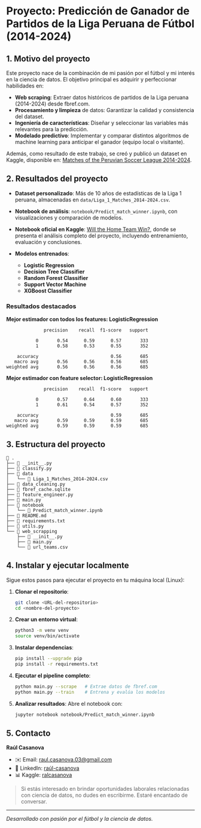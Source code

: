 # Proyecto: Predicción de Ganador de Partidos de la Liga Peruana de Fútbol (2014-2024)

## 1. Motivo del proyecto

Este proyecto nace de la combinación de mi pasión por el fútbol y mi interés en la ciencia de datos. El objetivo principal es adquirir y perfeccionar habilidades en:

* **Web scraping**: Extraer datos históricos de partidos de la Liga peruana (2014-2024) desde fbref.com.
* **Procesamiento y limpieza** de datos: Garantizar la calidad y consistencia del dataset.
* **Ingeniería de características**: Diseñar y seleccionar las variables más relevantes para la predicción.
* **Modelado predictivo**: Implementar y comparar distintos algoritmos de machine learning para anticipar el ganador (equipo local o visitante).

Además, como resultado de este trabajo, se creó y publicó un dataset en Kaggle, disponible en: [Matches of the Peruvian Soccer League 2014-2024](https://www.kaggle.com/datasets/ralcasanova/matches-of-the-peruvian-soccer-league-2014-2024).

## 2. Resultados del proyecto

* **Dataset personalizado**: Más de 10 años de estadísticas de la Liga 1 peruana, almacenadas en `data/Liga_1_Matches_2014-2024.csv`.
* **Notebook de análisis**: `notebook/Predict_match_winner.ipynb`, con visualizaciones y comparación de modelos.
* **Notebook oficial en Kaggle**: [Will the Home Team Win?](https://www.kaggle.com/code/ralcasanova/will-the-home-team-win), donde se presenta el análisis completo del proyecto, incluyendo entrenamiento, evaluación y conclusiones.
* **Modelos entrenados**:

  * **Logistic Regression**
  * **Decision Tree Classifier**
  * **Random Forest Classifier**
  * **Support Vector Machine**
  * **XGBoost Classifier**

### Resultados destacados

**Mejor estimador con todos los features: LogisticRegression**

```
              precision    recall  f1-score   support

           0       0.54      0.59      0.57       333
           1       0.58      0.53      0.55       352

    accuracy                           0.56       685
   macro avg       0.56      0.56      0.56       685
weighted avg       0.56      0.56      0.56       685
```

**Mejor estimador con feature selector: LogisticRegression**

```
              precision    recall  f1-score   support

           0       0.57      0.64      0.60       333
           1       0.61      0.54      0.57       352

    accuracy                           0.59       685
   macro avg       0.59      0.59      0.59       685
weighted avg       0.59      0.59      0.59       685
```

## 3. Estructura del proyecto

```text
 .
├──  __init__.py
├──  classify.py
├──  data
│   └──  Liga_1_Matches_2014-2024.csv
├──  data_cleaning.py
├──  fbref_cache.sqlite
├──  feature_engineer.py
├──  main.py
├──  notebook
│   └──  Predict_match_winner.ipynb
├── 󰂺 README.md
├──  requirements.txt
├──  utils.py
└──  web_scrapping
    ├──  __init__.py
    ├──  main.py
    └──  url_teams.csv
```

## 4. Instalar y ejecutar localmente

Sigue estos pasos para ejecutar el proyecto en tu máquina local (Linux):

1. **Clonar el repositorio**:

   ```bash
   git clone <URL-del-repositorio>
   cd <nombre-del-proyecto>
   ```

2. **Crear un entorno virtual**:

   ```bash
   python3 -m venv venv
   source venv/bin/activate
   ```

3. **Instalar dependencias**:

   ```bash
   pip install --upgrade pip
   pip install -r requirements.txt
   ```

4. **Ejecutar el pipeline completo**:

   ```bash
   python main.py --scrape   # Extrae datos de fbref.com
   python main.py --train    # Entrena y evalúa los modelos
   ```

5. **Analizar resultados**:
   Abre el notebook con:

   ```bash
   jupyter notebook notebook/Predict_match_winner.ipynb
   ```

## 5. Contacto

**Raúl Casanova**

* ✉️ Email: [raul.casanova.03@gmail.com](mailto:raul.casanova.03@gmail.com)
* 🔗 LinkedIn: [raúl-casanova](https://www.linkedin.com/in/ra%C3%BAl-casanova-227567171/)
* 📊 Kaggle: [ralcasanova](https://www.kaggle.com/ralcasanova)

> Si estás interesado en brindar oportunidades laborales relacionadas con ciencia de datos, no dudes en escribirme. Estaré encantado de conversar.

---

*Desarrollado con pasión por el fútbol y la ciencia de datos.*


